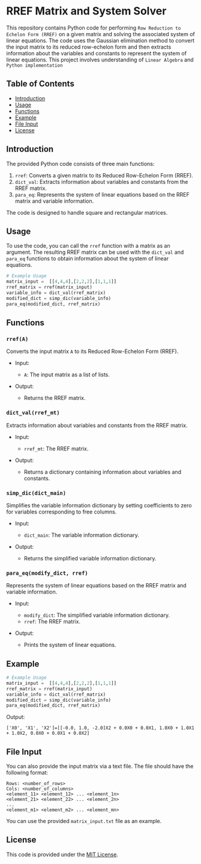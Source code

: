 # RREF Matrix and System Solver

This repository contains Python code for performing `Row Reduction to Echelon Form (RREF)` on a given matrix and solving the associated system of linear equations. The code uses the Gaussian elimination method to convert the input matrix to its reduced row-echelon form and then extracts information about the variables and constants to represent the system of linear equations. This project involves understanding of `Linear Algebra` and `Python implementation`

## Table of Contents

- [Introduction](#introduction)
- [Usage](#usage)
- [Functions](#functions)
- [Example](#example)
- [File Input](#file-input)
- [License](#license)

## Introduction

The provided Python code consists of three main functions:

1. `rref`: Converts a given matrix to its Reduced Row-Echelon Form (RREF).
2. `dict_val`: Extracts information about variables and constants from the RREF matrix.
3. `para_eq`: Represents the system of linear equations based on the RREF matrix and variable information.

The code is designed to handle square and rectangular matrices.

## Usage

To use the code, you can call the `rref` function with a matrix as an argument. The resulting RREF matrix can be used with the `dict_val` and `para_eq` functions to obtain information about the system of linear equations.

```python
# Example Usage
matrix_input =  [[4,4,4],[2,2,2],[1,1,1]]
rref_matrix = rref(matrix_input)
variable_info = dict_val(rref_matrix)
modified_dict = simp_dic(variable_info)
para_eq(modified_dict, rref_matrix)
```

## Functions

### `rref(A)`

Converts the input matrix `A` to its Reduced Row-Echelon Form (RREF).

- Input:
  - `A`: The input matrix as a list of lists.

- Output:
  - Returns the RREF matrix.

### `dict_val(rref_mt)`

Extracts information about variables and constants from the RREF matrix.

- Input:
  - `rref_mt`: The RREF matrix.

- Output:
  - Returns a dictionary containing information about variables and constants.

### `simp_dic(dict_main)`

Simplifies the variable information dictionary by setting coefficients to zero for variables corresponding to free columns.

- Input:
  - `dict_main`: The variable information dictionary.

- Output:
  - Returns the simplified variable information dictionary.

### `para_eq(modify_dict, rref)`

Represents the system of linear equations based on the RREF matrix and variable information.

- Input:
  - `modify_dict`: The simplified variable information dictionary.
  - `rref`: The RREF matrix.

- Output:
  - Prints the system of linear equations.

## Example

```python
# Example Usage
matrix_input =  [[4,4,4],[2,2,2],[1,1,1]]
rref_matrix = rref(matrix_input)
variable_info = dict_val(rref_matrix)
modified_dict = simp_dic(variable_info)
para_eq(modified_dict, rref_matrix)
```

Output:

```
['X0', 'X1', 'X2']=[[-0.0, 1.0, -2.0]X2 + 0.0X0 + 0.0X1, 1.0X0 + 1.0X1 + 1.0X2, 0.0X0 + 0.0X1 + 0.0X2]
```

## File Input

You can also provide the input matrix via a text file. The file should have the following format:

```
Rows: <number_of_rows>
Cols: <number_of_columns>
<element_11> <element_12> ... <element_1n>
<element_21> <element_22> ... <element_2n>
...
<element_m1> <element_m2> ... <element_mn>
```

You can use the provided `matrix_input.txt` file as an example.

## License

This code is provided under the [MIT License](LICENSE).
